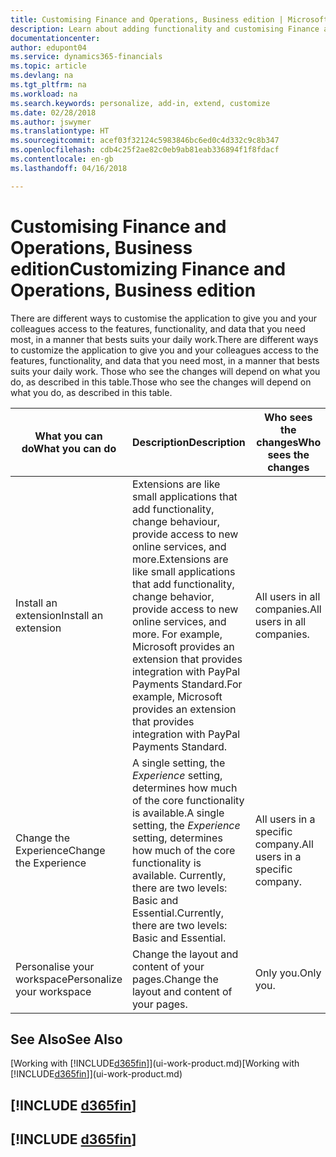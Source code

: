 ```yaml
---
title: Customising Finance and Operations, Business edition | Microsoft Docs
description: Learn about adding functionality and customising Finance and Operations, Business edition.
documentationcenter: 
author: edupont04
ms.service: dynamics365-financials
ms.topic: article
ms.devlang: na
ms.tgt_pltfrm: na
ms.workload: na
ms.search.keywords: personalize, add-in, extend, customize
ms.date: 02/28/2018
ms.author: jswymer
ms.translationtype: HT
ms.sourcegitcommit: acef03f32124c5983846bc6ed0c4d332c9c8b347
ms.openlocfilehash: cdb4c25f2ae82c0eb9ab81eab336894f1f8fdacf
ms.contentlocale: en-gb
ms.lasthandoff: 04/16/2018

---
```

# <a name="customizing-finance-and-operations-business-edition"></a><span data-ttu-id="98482-103">Customising Finance and Operations, Business edition</span><span class="sxs-lookup"><span data-stu-id="98482-103">Customizing Finance and Operations, Business edition</span></span>
<!--NAV # Customizing Dynamics NAV -->
<span data-ttu-id="98482-104">There are different ways to customise the application to give you and your colleagues access to the features, functionality, and data that you need most, in a manner that bests suits your daily work.</span><span class="sxs-lookup"><span data-stu-id="98482-104">There are different ways to customize the application to give you and your colleagues access to the features, functionality, and data that you need most, in a manner that bests suits your daily work.</span></span> <span data-ttu-id="98482-105">Those who see the changes will depend on what you do, as described in this table.</span><span class="sxs-lookup"><span data-stu-id="98482-105">Those who see the changes will depend on what you do, as described in this table.</span></span>


|      <span data-ttu-id="98482-106">What you can do</span><span class="sxs-lookup"><span data-stu-id="98482-106">What you can do</span></span>       |                                                                                                              <span data-ttu-id="98482-107">Description</span><span class="sxs-lookup"><span data-stu-id="98482-107">Description</span></span>                                                                                                               |       <span data-ttu-id="98482-108">Who sees the changes</span><span class="sxs-lookup"><span data-stu-id="98482-108">Who sees the changes</span></span>       |                                       <span data-ttu-id="98482-109">More information</span><span class="sxs-lookup"><span data-stu-id="98482-109">More information</span></span>                                       |
|----------------------------|----------------------------------------------------------------------------------------------------------------------------------------------------------------------------------------------------------------------------------------|----------------------------------|----------------------------------------------------------------------------------------------|
|    <span data-ttu-id="98482-110">Install an extension</span><span class="sxs-lookup"><span data-stu-id="98482-110">Install an extension</span></span>    | <span data-ttu-id="98482-111">Extensions are like small applications that add functionality, change behaviour, provide access to new online services, and more.</span><span class="sxs-lookup"><span data-stu-id="98482-111">Extensions are like small applications that add functionality, change behavior, provide access to new online services, and more.</span></span> <span data-ttu-id="98482-112">For example, Microsoft provides an extension that provides integration with PayPal Payments Standard.</span><span class="sxs-lookup"><span data-stu-id="98482-112">For example, Microsoft provides an extension that provides integration with PayPal Payments Standard.</span></span> |   <span data-ttu-id="98482-113">All users in all companies.</span><span class="sxs-lookup"><span data-stu-id="98482-113">All users in all companies.</span></span>    |                       [<span data-ttu-id="98482-114">Customising Using Extensions</span><span class="sxs-lookup"><span data-stu-id="98482-114">Customizing Using Extensions</span></span>](ui-extensions.md)                       |
|   <span data-ttu-id="98482-115">Change the Experience</span><span class="sxs-lookup"><span data-stu-id="98482-115">Change the Experience</span></span>    |                                     <span data-ttu-id="98482-116">A single setting, the *Experience* setting, determines how much of the core functionality is available.</span><span class="sxs-lookup"><span data-stu-id="98482-116">A single setting, the *Experience* setting, determines how much of the core functionality is available.</span></span> <span data-ttu-id="98482-117">Currently, there are two levels: Basic and Essential.</span><span class="sxs-lookup"><span data-stu-id="98482-117">Currently, there are two levels: Basic and Essential.</span></span>                                      | <span data-ttu-id="98482-118">All users in a specific company.</span><span class="sxs-lookup"><span data-stu-id="98482-118">All users in a specific company.</span></span> | <span data-ttu-id="98482-119">[Customizing Your [!INCLUDE[d365fin](includes/d365fin_md.md)] Experience](ui-experiences.md)</span><span class="sxs-lookup"><span data-stu-id="98482-119">[Customizing Your [!INCLUDE[d365fin](includes/d365fin_md.md)] Experience](ui-experiences.md)</span></span> |
| <span data-ttu-id="98482-120">Personalise your workspace</span><span class="sxs-lookup"><span data-stu-id="98482-120">Personalize your workspace</span></span> |                                                                                              <span data-ttu-id="98482-121">Change the layout and content of your pages.</span><span class="sxs-lookup"><span data-stu-id="98482-121">Change the layout and content of your pages.</span></span>                                                                                              |            <span data-ttu-id="98482-122">Only you.</span><span class="sxs-lookup"><span data-stu-id="98482-122">Only you.</span></span>             |                  [<span data-ttu-id="98482-123">Personalising Your Workspace</span><span class="sxs-lookup"><span data-stu-id="98482-123">Personalizing Your Workspace</span></span>](ui-personalization-user.md)                  |

## <a name="see-also"></a><span data-ttu-id="98482-124">See Also</span><span class="sxs-lookup"><span data-stu-id="98482-124">See Also</span></span>
<span data-ttu-id="98482-125">[Working with [!INCLUDE[d365fin](includes/d365fin_md.md)]](ui-work-product.md)</span><span class="sxs-lookup"><span data-stu-id="98482-125">[Working with [!INCLUDE[d365fin](includes/d365fin_md.md)]](ui-work-product.md)</span></span>  

## [!INCLUDE [d365fin](includes/free_trial_md.md)]  
## [!INCLUDE [d365fin](includes/training_link_md.md)]

